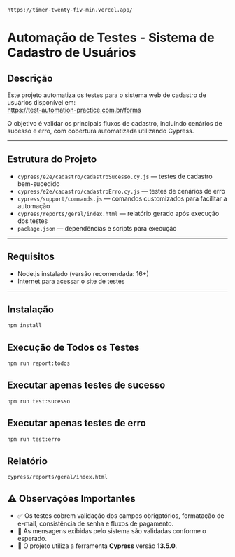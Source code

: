 ```
https://timer-twenty-fiv-min.vercel.app/
```

# Automação de Testes - Sistema de Cadastro de Usuários

## Descrição
Este projeto automatiza os testes para o sistema web de cadastro de usuários disponível em:  
https://test-automation-practice.com.br/forms

O objetivo é validar os principais fluxos de cadastro, incluindo cenários de sucesso e erro, com cobertura automatizada utilizando Cypress.

---

## Estrutura do Projeto

- `cypress/e2e/cadastro/cadastroSucesso.cy.js` — testes de cadastro bem-sucedido  
- `cypress/e2e/cadastro/cadastroErro.cy.js` — testes de cenários de erro  
- `cypress/support/commands.js` — comandos customizados para facilitar a automação  
- `cypress/reports/geral/index.html` — relatório gerado após execução dos testes  
- `package.json` — dependências e scripts para execução

---

## Requisitos

- Node.js instalado (versão recomendada: 16+)
- Internet para acessar o site de testes

---

## Instalação

```bash
npm install
```

## Execução de Todos os Testes

```bash
npm run report:todos
```

## Executar apenas testes de sucesso

```bash
npm run test:sucesso
```

## Executar apenas testes de erro

```bash
npm run test:erro
```

## Relatório

```bash
cypress/reports/geral/index.html
```

## **⚠️ Observações Importantes**

- ✅ Os testes cobrem validação dos campos obrigatórios, formatação de e-mail, consistência de senha e fluxos de pagamento.
- 📩 As mensagens exibidas pelo sistema são validadas conforme o esperado.
- 🧪 O projeto utiliza a ferramenta **Cypress** versão **13.5.0**.
